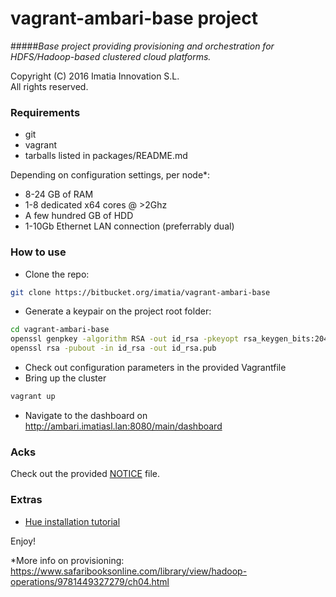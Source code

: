 vagrant-ambari-base project
=============================
#####*Base project providing provisioning and orchestration for HDFS/Hadoop-based clustered cloud platforms.*

 Copyright (C) 2016 Imatia Innovation S.L.<br/>
 All rights reserved.<br />

### Requirements
 
 - git
 - vagrant
 - tarballs listed in packages/README.md
 
Depending on configuration settings, per node*:
 - 8-24 GB of RAM 
 - 1-8 dedicated x64 cores @ >2Ghz
 - A few hundred GB of HDD
 - 1-10Gb Ethernet LAN connection (preferrably dual)
 
### How to use
 - Clone the repo:
```bash
git clone https://bitbucket.org/imatia/vagrant-ambari-base
```
 - Generate a keypair on the project root folder:
```bash
cd vagrant-ambari-base
openssl genpkey -algorithm RSA -out id_rsa -pkeyopt rsa_keygen_bits:2048
openssl rsa -pubout -in id_rsa -out id_rsa.pub
```
 - Check out configuration parameters in the provided Vagrantfile
 - Bring up the cluster
```bash
vagrant up
```
 - Navigate to the dashboard on http://ambari.imatiasl.lan:8080/main/dashboard

### Acks

Check out the provided [NOTICE](NOTICE) file.

### Extras

- [Hue installation tutorial](http://gethue.com/hadoop-hue-3-on-hdp-installation-tutorial/)


Enjoy!


*More info on provisioning: https://www.safaribooksonline.com/library/view/hadoop-operations/9781449327279/ch04.html
